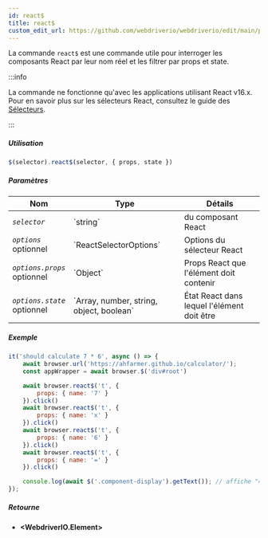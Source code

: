 ```yaml
---
id: react$
title: react$
custom_edit_url: https://github.com/webdriverio/webdriverio/edit/main/packages/webdriverio/src/commands/element/react$.ts
---
```


La commande `react$` est une commande utile pour interroger les composants React par leur
nom réel et les filtrer par props et state.

:::info

La commande ne fonctionne qu'avec les applications utilisant React v16.x. Pour en savoir plus sur les sélecteurs React,
consultez le guide des [Sélecteurs](/docs/selectors#react-selectors).

:::

##### Utilisation

```js
$(selector).react$(selector, { props, state })
```

##### Paramètres

<table>
  <thead>
    <tr>
      <th>Nom</th><th>Type</th><th>Détails</th>
    </tr>
  </thead>
  <tbody>
    <tr>
      <td><code><var>selector</var></code></td>
      <td>`string`</td>
      <td>du composant React</td>
    </tr>
    <tr>
      <td><code><var>options</var></code><br /><span className="label labelWarning">optionnel</span></td>
      <td>`ReactSelectorOptions`</td>
      <td>Options du sélecteur React</td>
    </tr>
    <tr>
      <td><code><var>options.props</var></code><br /><span className="label labelWarning">optionnel</span></td>
      <td>`Object`</td>
      <td>Props React que l'élément doit contenir</td>
    </tr>
    <tr>
      <td><code><var>options.state</var></code><br /><span className="label labelWarning">optionnel</span></td>
      <td>`Array<any>, number, string, object, boolean`</td>
      <td>État React dans lequel l'élément doit être</td>
    </tr>
  </tbody>
</table>

##### Exemple

```js title="pause.js"
it('should calculate 7 * 6', async () => {
    await browser.url('https://ahfarmer.github.io/calculator/');
    const appWrapper = await browser.$('div#root')

    await browser.react$('t', {
        props: { name: '7' }
    }).click()
    await browser.react$('t', {
        props: { name: 'x' }
    }).click()
    await browser.react$('t', {
        props: { name: '6' }
    }).click()
    await browser.react$('t', {
        props: { name: '=' }
    }).click()

    console.log(await $('.component-display').getText()); // affiche "42"
});
```

##### Retourne

- **&lt;WebdriverIO.Element&gt;**